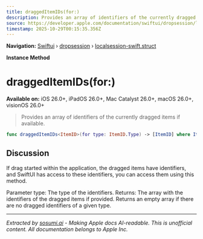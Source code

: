 ```yaml
---
title: draggedItemIDs(for:)
description: Provides an array of identifiers of the currently dragged items if available.
source: https://developer.apple.com/documentation/swiftui/dropsession/localsession-swift.struct/draggeditemids(for:)
timestamp: 2025-10-29T00:15:35.356Z
---
```


**Navigation:** [Swiftui](/documentation/swiftui) › [dropsession](/documentation/swiftui/dropsession) › [localsession-swift.struct](/documentation/swiftui/dropsession/localsession-swift.struct)

**Instance Method**

# draggedItemIDs(for:)

**Available on:** iOS 26.0+, iPadOS 26.0+, Mac Catalyst 26.0+, macOS 26.0+, visionOS 26.0+

> Provides an array of identifiers of the currently dragged items if available.

```swift
func draggedItemIDs<ItemID>(for type: ItemID.Type) -> [ItemID] where ItemID : Hashable
```

## Discussion

If drag started within the application, the dragged items have identifiers, and SwiftUI has access to these identifiers, you can access them using this method.

Parameter type: The type of the identifiers. Returns: The array with the identifiers of the dragged items if provided. Returns an empty array if there are no dragged identifiers of a given type.

---

*Extracted by [sosumi.ai](https://sosumi.ai) - Making Apple docs AI-readable.*
*This is unofficial content. All documentation belongs to Apple Inc.*
